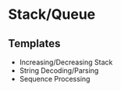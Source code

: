 # Stack/Queue

## Templates

* Increasing/Decreasing Stack
* String Decoding/Parsing
* Sequence Processing


